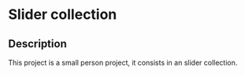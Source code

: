 # Slider collection

## Description

<p>This project is a small person project, it consists in an slider collection.</p>
